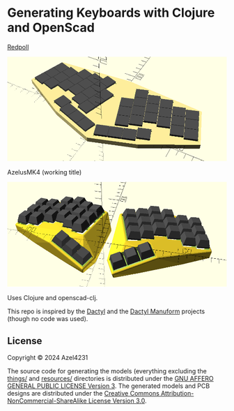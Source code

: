 # Generating Keyboards with Clojure and OpenScad

[Redpoll](https://feierabendprojekte.wordpress.com/2024/01/13/my-new-travel-companion/)

![Image](Redpoll.png)

AzelusMK4 (working title)

![Image](AzelusMK4.png)


Uses Clojure and openscad-clj.

This repo is inspired by the [Dactyl](https://github.com/adereth/dactyl-keyboard) and the [Dactyl Manuform](https://github.com/abstracthat/dactyl-manuform) projects (though no code was used). 


## License

Copyright © 2024 Azel4231

The source code for generating the models (everything excluding the [things/](things/) and [resources/](resources/) directories is distributed under the [GNU AFFERO GENERAL PUBLIC LICENSE Version 3](LICENSE).  The generated models and PCB designs are distributed under the [Creative Commons Attribution-NonCommercial-ShareAlike License Version 3.0](LICENSE-models).
